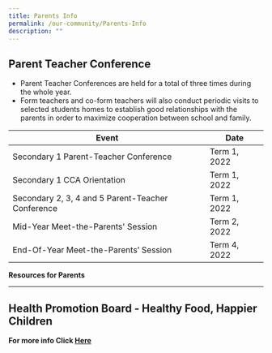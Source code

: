 ```yaml
---
title: Parents Info
permalink: /our-community/Parents-Info
description: ""
---
```

**Parent Teacher Conference**
-----------------------------

*   Parent Teacher Conferences are held for a total of three times during the whole year.
*   Form teachers and co-form teachers will also conduct periodic visits to selected students homes to establish good relationships with the parents in order to maximize cooperation between school and family.



| Event |Date | 
| -------- | -------- | 
| Secondary 1 Parent-Teacher Conference	     | Term 1, 2022     |
|Secondary 1 CCA Orientation 	| Term 1, 2022 
|Secondary 2, 3, 4 and 5 Parent-Teacher Conference| Term 1, 2022 
|Mid-Year Meet-the-Parents' Session	| Term 2, 2022
|End-Of-Year Meet-the-Parents’ Session	|Term 4, 2022

**Resources for Parents**  

----------------------------

**Health Promotion Board - Healthy Food, Happier Children**
-----------------------------------------------------------

**For more info Click [Here](/files/HPB.pdf)**